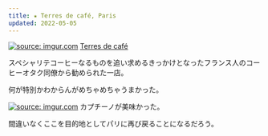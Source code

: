 ```yaml
---
title: ★ Terres de café, Paris
updated: 2022-05-05
---
```


<a href="https://imgur.com/HsuJLP2"><img src="https://i.imgur.com/HsuJLP2.png" title="source: imgur.com" /></a>
[Terres de café](https://www.terresdecafe.com/en/)

スペシャリテコーヒーなるものを追い求めるきっかけとなったフランス人のコーヒーオタク同僚から勧められた一店。

何が特別かわからんがめちゃめちゃうまかった。

<a href="https://imgur.com/hFXitgX"><img src="https://i.imgur.com/hFXitgX.png" title="source: imgur.com" /></a>
カプチーノが美味かった。

間違いなくここを目的地としてパリに再び戻ることになるだろう。
